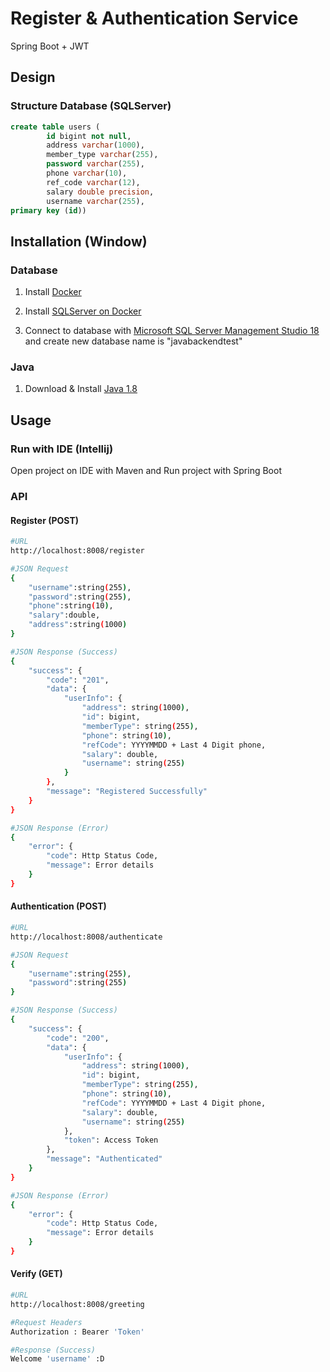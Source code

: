 # Register & Authentication Service 

Spring Boot + JWT
## Design
### Structure Database (SQLServer)
```sql
create table users (
		id bigint not null,
		address varchar(1000),
		member_type varchar(255),
		password varchar(255),
		phone varchar(10),
		ref_code varchar(12),
		salary double precision,
		username varchar(255),
primary key (id))
```

## Installation (Window)
### Database

1. Install [Docker](https://www.docker.com/products/docker-desktop) 

2. Install [SQLServer on Docker](https://octopus.com/blog/running-sql-server-developer-install-with-docker)

3. Connect to database with [Microsoft SQL Server Management Studio 18](https://docs.microsoft.com/en-us/sql/ssms/download-sql-server-management-studio-ssms?view=sql-server-ver15) and create new database name is "javabackendtest"

### Java
1. Download & Install [Java 1.8](https://www.oracle.com/java/technologies/javase/javase-jdk8-downloads.html)



## Usage
### Run with IDE (Intellij)
 Open project on IDE with Maven and Run project with Spring Boot
### API 
#### Register (POST)


```bash
#URL
http://localhost:8008/register

#JSON Request
{
    "username":string(255),
    "password":string(255),
    "phone":string(10),
    "salary":double,
    "address":string(1000)
}

#JSON Response (Success)
{
    "success": {
        "code": "201",
        "data": {
            "userInfo": {
                "address": string(1000),
                "id": bigint,
                "memberType": string(255),
                "phone": string(10),
                "refCode": YYYYMMDD + Last 4 Digit phone,
                "salary": double,
                "username": string(255)
            }
        },
        "message": "Registered Successfully"
    }
}

#JSON Response (Error)
{
    "error": {
        "code": Http Status Code,
        "message": Error details
    }
}

```
#### Authentication (POST)


```bash
#URL
http://localhost:8008/authenticate

#JSON Request
{
    "username":string(255),
    "password":string(255)
}

#JSON Response (Success)
{
    "success": {
        "code": "200",
        "data": {
            "userInfo": {
                "address": string(1000),
                "id": bigint,
                "memberType": string(255),
                "phone": string(10),
                "refCode": YYYYMMDD + Last 4 Digit phone,
                "salary": double,
                "username": string(255)
            },
            "token": Access Token
        },
        "message": "Authenticated"
    }
}

#JSON Response (Error)
{
    "error": {
        "code": Http Status Code,
        "message": Error details
    }
}

```
#### Verify (GET)


```bash
#URL
http://localhost:8008/greeting

#Request Headers
Authorization : Bearer 'Token'

#Response (Success)
Welcome 'username' :D

```
